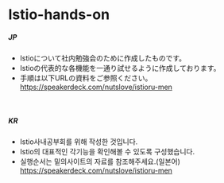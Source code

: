 # Istio-hands-on
##### JP
- Istioについて社内勉強会のために作成したものです。
- Istioの代表的な各機能を一通り試せるように作成しております。
- 手順は以下URLの資料をご参照ください。  
  https://speakerdeck.com/nutslove/istioru-men
<br>

##### KR
- Istio사내공부회를 위해 작성한 것입니다.
- Istio의 대표적인 각기능을 확인해볼 수 있도록 구성했습니다.
- 실행순서는 밑의사이트의 자료를 참조해주세요.(일본어)  
  https://speakerdeck.com/nutslove/istioru-men